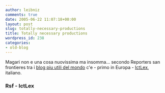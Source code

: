 ```yaml
---
author: leibniz
comments: true
date: 2005-06-22 11:07:18+00:00
layout: post
slug: totally-necessary-productions
title: Totally necessary productions
wordpress_id: 238
categories:
- old-blog
---
```


Magari non e una cosa nuovissima ma insomma... secondo Reporters san frontieres tra i [blog piu utili del mondo](http://www.rsf.org/blog-awards-en.php3) c'e - primo in Europa - [IctLex](http://www.ictlex.net/), italiano.  



### Rsf - IctLex 
